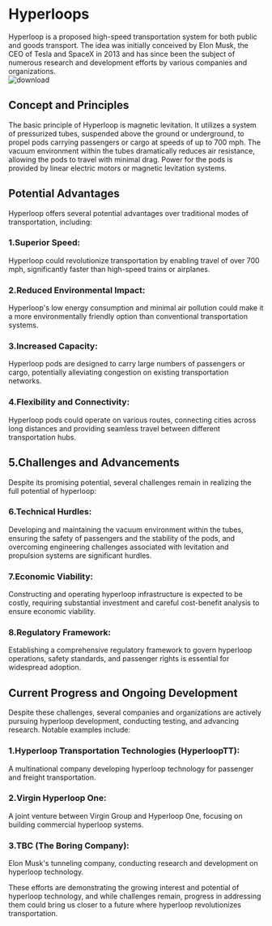 # Hyperloops
Hyperloop is a proposed high-speed transportation system for both public and goods transport. The idea was initially conceived by Elon Musk, the CEO of Tesla and SpaceX in 2013 and has since been the subject of numerous research and development efforts by various companies and organizations.  
![download](https://github.com/vvvvvvss/Hyperloops/assets/148562671/af00390c-0f5e-47e6-b38f-e8729b93e40e)

## Concept and Principles

The basic principle of Hyperloop is magnetic levitation. It utilizes a system of pressurized tubes, suspended above the ground or underground, to propel pods carrying passengers or cargo at speeds of up to 700 mph. The vacuum environment within the tubes dramatically reduces air resistance, allowing the pods to travel with minimal drag. Power for the pods is provided by linear electric motors or magnetic levitation systems.

## Potential Advantages

Hyperloop offers several potential advantages over traditional modes of transportation, including:

### 1.Superior Speed:
Hyperloop could revolutionize transportation by enabling travel of over 700 mph, significantly faster than high-speed trains or airplanes.

### 2.Reduced Environmental Impact: 
Hyperloop's low energy consumption and minimal air pollution could make it a more environmentally friendly option than conventional transportation systems.

### 3.Increased Capacity: 
Hyperloop pods are designed to carry large numbers of passengers or cargo, potentially alleviating congestion on existing transportation networks.

### 4.Flexibility and Connectivity: 
Hyperloop pods could operate on various routes, connecting cities across long distances and providing seamless travel between different transportation hubs.

## 5.Challenges and Advancements

Despite its promising potential, several challenges remain in realizing the full potential of hyperloop:

### 6.Technical Hurdles: 
Developing and maintaining the vacuum environment within the tubes, ensuring the safety of passengers and the stability of the pods, and overcoming engineering challenges associated with levitation and propulsion systems are significant hurdles.

### 7.Economic Viability: 
Constructing and operating hyperloop infrastructure is expected to be costly, requiring substantial investment and careful cost-benefit analysis to ensure economic viability.

### 8.Regulatory Framework: 
Establishing a comprehensive regulatory framework to govern hyperloop operations, safety standards, and passenger rights is essential for widespread adoption.

## Current Progress and Ongoing Development

Despite these challenges, several companies and organizations are actively pursuing hyperloop development, conducting testing, and advancing research. Notable examples include:

### 1.Hyperloop Transportation Technologies (HyperloopTT): 
A multinational company developing hyperloop technology for passenger and freight transportation.

### 2.Virgin Hyperloop One: 
A joint venture between Virgin Group and Hyperloop One, focusing on building commercial hyperloop systems.

### 3.TBC (The Boring Company): 
Elon Musk's tunneling company, conducting research and development on hyperloop technology.

These efforts are demonstrating the growing interest and potential of hyperloop technology, and while challenges remain, progress in addressing them could bring us closer to a future where hyperloop revolutionizes transportation.
